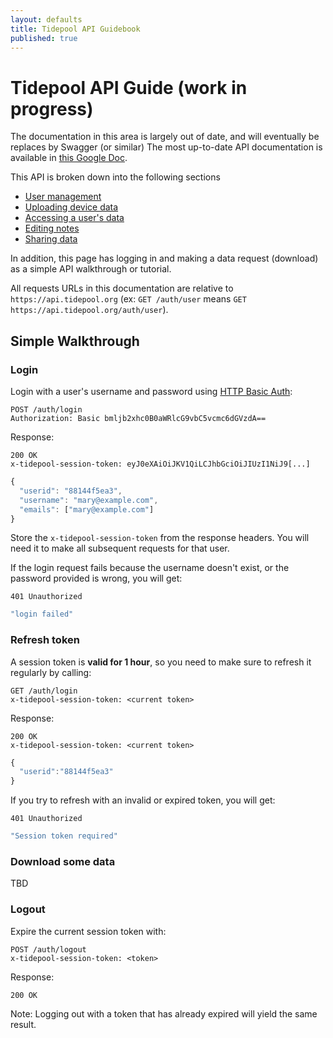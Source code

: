```yaml
---
layout: defaults
title: Tidepool API Guidebook
published: true
---
```


# Tidepool API Guide (work in progress)

The documentation in this area is largely out of date, and will eventually be replaces by Swagger (or similar)
The most up-to-date API documentation is available in [this Google Doc](https://docs.google.com/document/d/13Dia3vM2JA25z5jVv3bnEKKUoA9EjACz4RCskIL-QWw).

This API is broken down into the following sections

  * [User management](/tidepool-api/manage-user)
  * [Uploading device data](/tidepool-api/uploading)
  * [Accessing a user's data](/tidepool-api/downloading)
  * [Editing notes](/tidepool-api/notes)
  * [Sharing data](/tidepool-api/sharing)

In addition, this page has logging in and making a data request (download) as a simple API walkthrough or tutorial.

All requests URLs in this documentation are relative to `https://api.tidepool.org` (ex: `GET /auth/user` means `GET https://api.tidepool.org/auth/user`).

## Simple Walkthrough

### Login

Login with a user's username and password using [HTTP Basic Auth](http://en.wikipedia.org/wiki/Basic_access_authentication):

```
POST /auth/login
Authorization: Basic bmljb2xhc0B0aWRlcG9vbC5vcmc6dGVzdA==
```
Response:

```
200 OK
x-tidepool-session-token: eyJ0eXAiOiJKV1QiLCJhbGciOiJIUzI1NiJ9[...]
```

```javascript
{
  "userid": "88144f5ea3",
  "username": "mary@example.com",
  "emails": ["mary@example.com"]
}
```

Store the `x-tidepool-session-token` from the response headers. You will need it to make all subsequent requests for that user.

If the login request fails because the username doesn't exist, or the password provided is wrong, you will get:

```
401 Unauthorized
```

```javascript
"login failed"
```

### Refresh token

A session token is **valid for 1 hour**, so you need to make sure to refresh it regularly by calling:

```
GET /auth/login
x-tidepool-session-token: <current token>
```

Response:

```
200 OK
x-tidepool-session-token: <current token>
```

```javascript
{
  "userid":"88144f5ea3"
}
```

If you try to refresh with an invalid or expired token, you will get:

```
401 Unauthorized
```

```javascript
"Session token required"
```

### Download some data

TBD


### Logout

Expire the current session token with:

```
POST /auth/logout
x-tidepool-session-token: <token>
```

Response:

```
200 OK
```

Note: Logging out with a token that has already expired will yield the same result.







